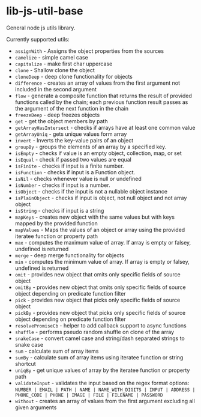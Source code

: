 # lib-js-util-base

General node js utils library.

Currently supported utils:
- `assignWith` - Assigns the object properties from the sources
- `camelize` - simple camel case
- `capitalize` - make first char uppercase
- `clone` - Shallow clone the object
- `cloneDeep` - deep clone functionality for objects
- `difference` - creates an array of values from the first argument not included in the second argument
- `flow` - generate a composite function that returns the result of provided functions called by the chain; each previous function result passes as the argument of the next function in the chain
- `freezeDeep` - deep freezes objects
- `get` - get the object members by path
- `getArrayHasIntersect` - checks if arrays have at least one common value
- `getArrayUniq` - gets unique values form array
- `invert` - Inverts the key-value pairs of an object
- `groupBy` - groups the elements of an array by a specified key.
- `isEmpty` - checks if value is an empty object, collection, map, or set
- `isEqual` - check if passed two values are equal
- `isFinite` - checks if input is a finite number.
- `isFunction` - checks if input is a Function object.
- `isNil` - checks whenever value is null or undefined
- `isNumber` - checks if input is a number.
- `isObject` - checks if the input is not a nullable object instance
- `isPlainObject` - checks if input is object, not null object and not array object
- `isString` - checks if input is a string
- `mapKeys` - creates new object with the same values but with keys mapped by the provided function
- `mapValues` - Maps the values of an object or array using the provided iteratee function or property path
- `max` - computes the maximum value of array. If array is empty or falsey, undefined is returned
- `merge` - deep merge functionality for objects
- `min` - computes the minimum value of array. If array is empty or falsey, undefined is returned
- `omit` - provides new object that omits only specific fields of source object
- `omitBy` -  provides new object that omits only specific fields of source object depending on predicate function filter
- `pick` - provides new object that picks only specific fields of source object
- `pickBy` -  provides new object that picks only specific fields of source object depending on predicate function filter
- `resolvePromiseCb` -  helper to add callback support to async functions
- `shuffle` - performs pseudo random shuffle on clone of the array
- `snakeCase` - convert camel case and string/dash separated strings to snake case
- `sum` - calculate sum of array items
- `sumBy` - calculate sum of array items using iteratee function or string shortcut
- `uniqBy` - get unique values of array by the iteratee function or property path
- `validateInput` - validates the input based on the regex format options: `NUMBER | EMAIL | PATH | NAME | NAME_WITH_DIGITS | INPUT | ADDRESS | PHONE_CODE | PHONE | IMAGE | FILE | FILENAME | PASSWORD`
- `without` - creates an array of values from the first argument excluding all given arguments
